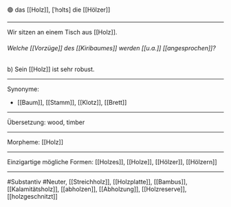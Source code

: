 🟢 das [[Holz]], [ˈhɔlts]
die [[Hölzer]]

---
Wir sitzen an einem Tisch aus [[Holz]].

###### Welche [[Vorzüge]] des [[Kiribaumes]] werden [[u.a.]] [[angesprochen]]?
b) Sein [[Holz]] ist sehr robust.


---
Synonyme: 
- [[Baum]], [[Stamm]], [[Klotz]], [[Brett]]

---
Übersetzung: wood, timber

---
Morpheme: 
[[Holz]]

---
Einzigartige mögliche Formen: [[Holzes]], [[Holze]], [[Hölzer]], [[Hölzern]]

---
#Substantiv #Neuter, [[Streichholz]], [[Holzplatte]], [[Bambus]], [[Kalamitätsholz]], [[abholzen]], [[Abholzung]], [[Holzreserve]], [[holzgeschnitzt]]